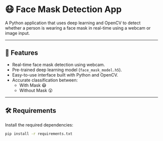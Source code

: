 # 😷 Face Mask Detection App

A Python application that uses deep learning and OpenCV to detect whether a person is wearing a face mask in real-time using a webcam or image input.

---

## 📌 Features

- Real-time face mask detection using webcam.
- Pre-trained deep learning model (`face_mask_model.h5`).
- Easy-to-use interface built with Python and OpenCV.
- Accurate classification between:
  - With Mask 😷
  - Without Mask 😮

---

## 🛠️ Requirements

Install the required dependencies:

```bash
pip install -r requirements.txt
